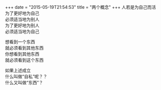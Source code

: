 +++
date = "2015-05-19T21:54:53"
title = "两个概念"
+++
人若是为自己而活  
为了更好地为自己  
必须适当地为别人  
为了更好地为别人  
必须适当地为自己  
  
想看到一个东西  
就必须看到其他东西  
你想看到其他东西  
就必须看到这个东西  
  
如果上述成立  
什么叫做“自私”呢？？  
什么又叫做“东西”？  